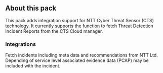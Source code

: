 ## About this pack
This pack adds integration support for NTT Cyber Threat Sensor (CTS) technology. It currently supports the function to fetch Threat Detection Incident Reports from the CTS Cloud manager.

### Integrations
Fetch incidents including meta data and recommendations from NTT Ltd. Depending of service level associated evidence data (PCAP) may be included with the incident.
